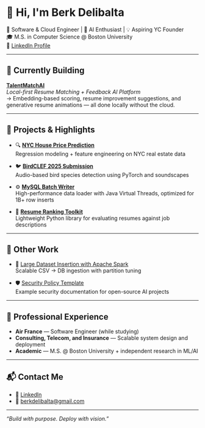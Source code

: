 # 👋 Hi, I'm Berk Delibalta

🚀 Software & Cloud Engineer | 🧠 AI Enthusiast | 💡 Aspiring YC Founder  
🎓 M.S. in Computer Science @ Boston University  
🔗 [LinkedIn Profile](https://www.linkedin.com/in/berkdelibalta/)

---

## 🔧 Currently Building

**[TalentMatchAI](https://github.com/berkde/talentmatchai)**  
_Local-first Resume Matching + Feedback AI Platform_  
→ Embedding-based scoring, resume improvement suggestions, and generative resume animations — all done locally without the cloud.

---

## 🧠 Projects & Highlights

- 🔍 [**NYC House Price Prediction**](https://github.com/berkde/NYC-House-Price-Prediction-App)  
  Regression modeling + feature engineering on NYC real estate data

- 🐦 [**BirdCLEF 2025 Submission**](https://github.com/berkde/BirdCLEF-2025)  
  Audio-based bird species detection using PyTorch and soundscapes

- ⚙️ [**MySQL Batch Writer**](https://github.com/berkde/mysql-batch-writer)  
  High-performance data loader with Java Virtual Threads, optimized for 1B+ row inserts

- 📄 [**Resume Ranking Toolkit**](https://github.com/berkde/resume-ranker-lib)  
  Lightweight Python library for evaluating resumes against job descriptions

---

## 📌 Other Work

- 💾 [Large Dataset Insertion with Apache Spark](https://github.com/berkde/big-data-spark-inserter)  
  Scalable CSV → DB ingestion with partition tuning

- 🛡️ [Security Policy Template](https://github.com/berkde/NYC-House-Price-Prediction-App/blob/main/SECURITY.md)  
  Example security documentation for open-source AI projects

---

## 💼 Professional Experience

- **Air France** — Software Engineer (while studying)  
- **Consulting, Telecom, and Insurance** — Scalable system design and deployment  
- **Academic** — M.S. @ Boston University + independent research in ML/AI

---

## 📬 Contact Me

- 🔗 [LinkedIn](https://www.linkedin.com/in/berkdelibalta/)
- 📧 berkdelibalta@gmail.com

---

_“Build with purpose. Deploy with vision.”_

